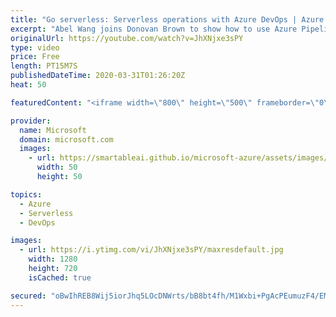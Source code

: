 ```yaml
---
title: "Go serverless: Serverless operations with Azure DevOps | Azure Friday"
excerpt: "Abel Wang joins Donovan Brown to show how to use Azure Pipelines to build and deploy apps for Azure Functions, App Service and even Kubernetes Clusters.  0:45 - Demo  Build and deploy Java to Azure Functions https://aka.ms/azfr/624/01  Deploy a Docker container app to Azure Kubernetes Service https://aka.ms/azfr/624/02"
originalUrl: https://youtube.com/watch?v=JhXNjxe3sPY
type: video
price: Free
length: PT15M7S
publishedDateTime: 2020-03-31T01:26:20Z
heat: 50

featuredContent: "<iframe width=\"800\" height=\"500\" frameborder=\"0\" src=\"https://www.youtube.com/embed/JhXNjxe3sPY\" allow=\"accelerometer; autoplay; encrypted-media; gyroscope; picture-in-picture\" allowfullscreen></iframe>"

provider:
  name: Microsoft
  domain: microsoft.com
  images:
    - url: https://smartableai.github.io/microsoft-azure/assets/images/organizations/microsoft.com-50x50.jpg
      width: 50
      height: 50

topics:
  - Azure
  - Serverless
  - DevOps

images:
  - url: https://i.ytimg.com/vi/JhXNjxe3sPY/maxresdefault.jpg
    width: 1280
    height: 720
    isCached: true

secured: "oBwIhREB8Wij5iorJhq5LOcDNWrts/bB8bt4fh/M1Wxbi+PgAcPEumuzF4/EMSccUK+LJRCX8qW5wo88m+iKKhuGTg74ZkJfvXn5eWmD36Ek1zMJvFxLO7z9zXGTIraWeBpuI7D11N3sLNFDZfwG2YS49HZZgt2dn/VVI7lSm5S3OBqWP7p+az5dm0pLgqJnzpXod9+EGQ3mY0ym+M/1r/mmuImYBjwgHkA3V0W31EsxBlfpoBxh7WThGebN3KGaecZVkLNMkFznW22zCnAmcrIXjuL/XTD4ToNhPUsppRTg+769SZJUKQkW8liUyYgR5JMSgMo9MHPdSX66XFI2hxYnOf6H3HiyBBc1YmQc/6o9Sf2uBHwTi6TznzsW23WhHBdNiq4wVsEDR1Of2kRajrKsD+wUmrFkO5s4/HpswSc=;dDHRgyb1dwxdpOcNT+lvVg=="
---
```



